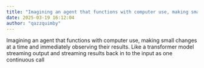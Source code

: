 ```yaml
---
title: "Imagining an agent that functions with computer use, making small changes at a time and..."
date: 2025-03-19 16:12:04
author: "qazzquimby"
---
```


Imagining an agent that functions with computer use, making small changes at a time and immediately observing their results. Like a transformer model streaming output and streaming results back in to the input as one continuous call